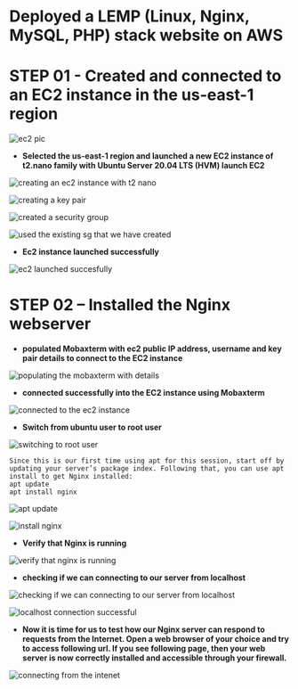 
# Deployed a LEMP (Linux, Nginx, MySQL, PHP) stack website on AWS

# STEP 01 - Created and connected to an EC2 instance in the us-east-1 region

![ec2 pic](https://github.com/titusnangitech/LEMP-web-stack-implementation-project/assets/128609800/f43b1685-2d20-4b4d-b811-598b7960532c)

- **Selected the us-east-1 region and launched a new EC2 instance of t2.nano family with Ubuntu Server 20.04 LTS (HVM) launch EC2**

![creating an ec2 instance with t2 nano](https://github.com/titusnangitech/LEMP-web-stack-implementation-project/assets/128609800/67ef9089-e6f1-47c8-aa34-a8b757c75876)


![creating a key pair](https://github.com/titusnangitech/LEMP-web-stack-implementation-project/assets/128609800/2a786407-a7dc-4453-9aad-1b71c6e82796)

![created a security group](https://github.com/titusnangitech/LEMP-web-stack-implementation-project/assets/128609800/f75c3051-822c-45b6-9c1e-c27bc34dcddc)

![used the existing sg that we have created](https://github.com/titusnangitech/LEMP-web-stack-implementation-project/assets/128609800/09b6ee80-17ce-4606-8996-ff6b6a5efbfd)

- **Ec2 instance launched successfully**

![ec2 launched succesfully](https://github.com/titusnangitech/LEMP-web-stack-implementation-project/assets/128609800/50e3eced-4a1e-4de3-aa48-5b3b091e3be2)

# STEP 02 – Installed the Nginx webserver

- **populated Mobaxterm with ec2 public IP address, username and key pair details to connect to the EC2 instance**

![populating the mobaxterm with details](https://github.com/titusnangitech/LEMP-web-stack-implementation-project/assets/128609800/547bbb00-0465-40ce-a286-9792cd318fc8)



- **connected successfully into the EC2 instance using Mobaxterm**

![connected to the ec2 instance](https://github.com/titusnangitech/LEMP-web-stack-implementation-project/assets/128609800/f09d2a1a-68d9-47f5-9b24-efc6f5ef52b5)

- **Switch from ubuntu user to root user**
  
![switching to root user](https://github.com/titusnangitech/LEMP-web-stack-implementation-project/assets/128609800/cb88f52e-dc1e-4b4d-90f4-49387d12c203)


```
Since this is our first time using apt for this session, start off by updating your server’s package index. Following that, you can use apt install to get Nginx installed:
apt update
apt install nginx
```
![apt update](https://github.com/titusnangitech/LEMP-web-stack-implementation-project/assets/128609800/cd192bec-dd02-46f5-a709-5a5e7947239f)

![install nginx](https://github.com/titusnangitech/LEMP-web-stack-implementation-project/assets/128609800/642531de-b1e9-4089-8bf1-a3806e81ee4e)


- **Verify that Nginx is running**

![verify that nginx is running](https://github.com/titusnangitech/LEMP-web-stack-implementation-project/assets/128609800/effc6966-8ea9-41bd-a3b5-7062f148d2aa)

  
- **checking if we can connecting to our server from localhost**

![checking if we can connecting to our server from localhost](https://github.com/titusnangitech/LEMP-web-stack-implementation-project/assets/128609800/059f5fb4-552f-4408-a3e7-bccff7379dac)

![localhost connection successful](https://github.com/titusnangitech/LEMP-web-stack-implementation-project/assets/128609800/39a163ac-e048-4fd6-bdec-8df22487daff)

- **Now it is time for us to test how our Nginx server can respond to requests from the Internet. Open a web browser of your choice and try to access following url. If you see following page, then your web server is now correctly installed and accessible through your firewall.**

  
![connecting from the intenet](https://github.com/titusnangitech/LEMP-web-stack-implementation-project/assets/128609800/1997cf0a-89a1-49a8-8ded-ad0ba2f3f874)
